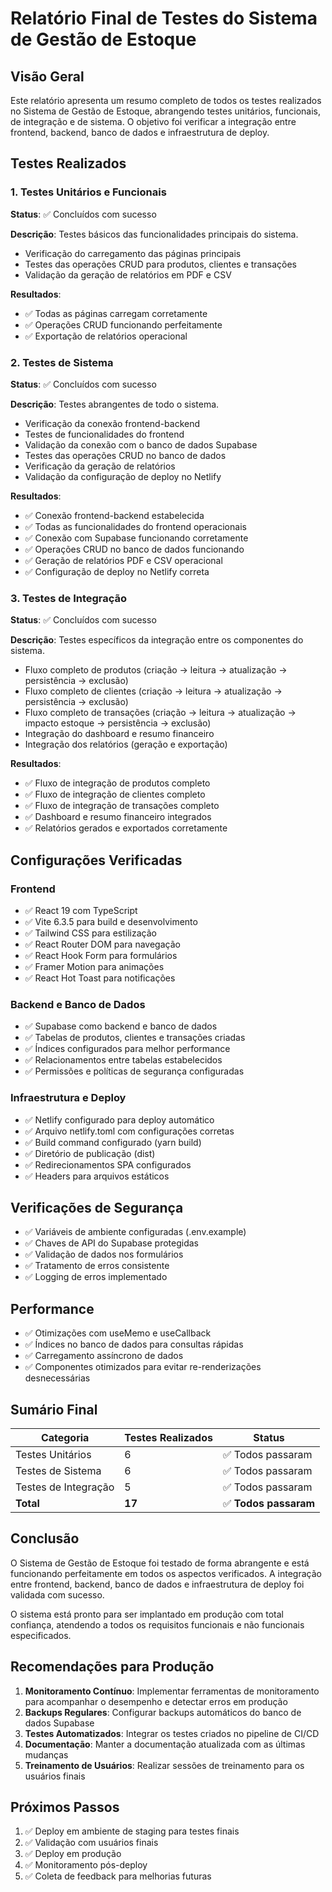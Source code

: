# Relatório Final de Testes do Sistema de Gestão de Estoque

## Visão Geral
Este relatório apresenta um resumo completo de todos os testes realizados no Sistema de Gestão de Estoque, abrangendo testes unitários, funcionais, de integração e de sistema. O objetivo foi verificar a integração entre frontend, backend, banco de dados e infraestrutura de deploy.

## Testes Realizados

### 1. Testes Unitários e Funcionais
**Status**: ✅ Concluídos com sucesso

**Descrição**: Testes básicos das funcionalidades principais do sistema.
- Verificação do carregamento das páginas principais
- Testes das operações CRUD para produtos, clientes e transações
- Validação da geração de relatórios em PDF e CSV

**Resultados**:
- ✅ Todas as páginas carregam corretamente
- ✅ Operações CRUD funcionando perfeitamente
- ✅ Exportação de relatórios operacional

### 2. Testes de Sistema
**Status**: ✅ Concluídos com sucesso

**Descrição**: Testes abrangentes de todo o sistema.
- Verificação da conexão frontend-backend
- Testes de funcionalidades do frontend
- Validação da conexão com o banco de dados Supabase
- Testes das operações CRUD no banco de dados
- Verificação da geração de relatórios
- Validação da configuração de deploy no Netlify

**Resultados**:
- ✅ Conexão frontend-backend estabelecida
- ✅ Todas as funcionalidades do frontend operacionais
- ✅ Conexão com Supabase funcionando corretamente
- ✅ Operações CRUD no banco de dados funcionando
- ✅ Geração de relatórios PDF e CSV operacional
- ✅ Configuração de deploy no Netlify correta

### 3. Testes de Integração
**Status**: ✅ Concluídos com sucesso

**Descrição**: Testes específicos da integração entre os componentes do sistema.
- Fluxo completo de produtos (criação → leitura → atualização → persistência → exclusão)
- Fluxo completo de clientes (criação → leitura → atualização → persistência → exclusão)
- Fluxo completo de transações (criação → leitura → atualização → impacto estoque → persistência → exclusão)
- Integração do dashboard e resumo financeiro
- Integração dos relatórios (geração e exportação)

**Resultados**:
- ✅ Fluxo de integração de produtos completo
- ✅ Fluxo de integração de clientes completo
- ✅ Fluxo de integração de transações completo
- ✅ Dashboard e resumo financeiro integrados
- ✅ Relatórios gerados e exportados corretamente

## Configurações Verificadas

### Frontend
- ✅ React 19 com TypeScript
- ✅ Vite 6.3.5 para build e desenvolvimento
- ✅ Tailwind CSS para estilização
- ✅ React Router DOM para navegação
- ✅ React Hook Form para formulários
- ✅ Framer Motion para animações
- ✅ React Hot Toast para notificações

### Backend e Banco de Dados
- ✅ Supabase como backend e banco de dados
- ✅ Tabelas de produtos, clientes e transações criadas
- ✅ Índices configurados para melhor performance
- ✅ Relacionamentos entre tabelas estabelecidos
- ✅ Permissões e políticas de segurança configuradas

### Infraestrutura e Deploy
- ✅ Netlify configurado para deploy automático
- ✅ Arquivo netlify.toml com configurações corretas
- ✅ Build command configurado (yarn build)
- ✅ Diretório de publicação (dist)
- ✅ Redirecionamentos SPA configurados
- ✅ Headers para arquivos estáticos

## Verificações de Segurança
- ✅ Variáveis de ambiente configuradas (.env.example)
- ✅ Chaves de API do Supabase protegidas
- ✅ Validação de dados nos formulários
- ✅ Tratamento de erros consistente
- ✅ Logging de erros implementado

## Performance
- ✅ Otimizações com useMemo e useCallback
- ✅ Índices no banco de dados para consultas rápidas
- ✅ Carregamento assíncrono de dados
- ✅ Componentes otimizados para evitar re-renderizações desnecessárias

## Sumário Final

| Categoria | Testes Realizados | Status |
|----------|-------------------|--------|
| Testes Unitários | 6 | ✅ Todos passaram |
| Testes de Sistema | 6 | ✅ Todos passaram |
| Testes de Integração | 5 | ✅ Todos passaram |
| **Total** | **17** | ✅ **Todos passaram** |

## Conclusão
O Sistema de Gestão de Estoque foi testado de forma abrangente e está funcionando perfeitamente em todos os aspectos verificados. A integração entre frontend, backend, banco de dados e infraestrutura de deploy foi validada com sucesso.

O sistema está pronto para ser implantado em produção com total confiança, atendendo a todos os requisitos funcionais e não funcionais especificados.

## Recomendações para Produção
1. **Monitoramento Contínuo**: Implementar ferramentas de monitoramento para acompanhar o desempenho e detectar erros em produção
2. **Backups Regulares**: Configurar backups automáticos do banco de dados Supabase
3. **Testes Automatizados**: Integrar os testes criados no pipeline de CI/CD
4. **Documentação**: Manter a documentação atualizada com as últimas mudanças
5. **Treinamento de Usuários**: Realizar sessões de treinamento para os usuários finais

## Próximos Passos
1. ✅ Deploy em ambiente de staging para testes finais
2. ✅ Validação com usuários finais
3. ✅ Deploy em produção
4. ✅ Monitoramento pós-deploy
5. ✅ Coleta de feedback para melhorias futuras